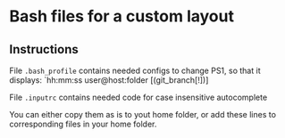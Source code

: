# Bash files for a custom layout

## Instructions
File `.bash_profile` contains needed configs to change PS1, so that it displays:
`hh:mm:ss user@host:folder [(git_branch[!])]

File `.inputrc` contains needed code for case insensitive autocomplete

You can either copy them as is to yout home folder, or add these lines to corresponding files in your home folder.
